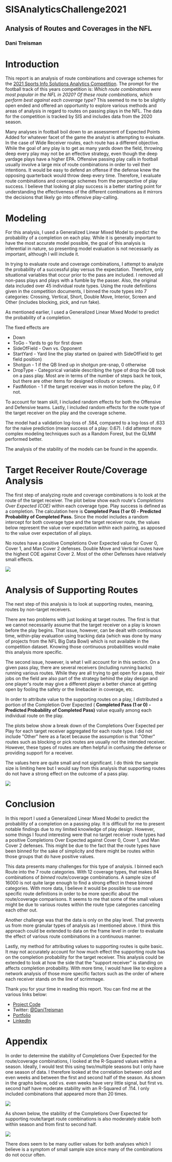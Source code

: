 # SISAnalyticsChallenge2021
## Analysis of Routes and Coverages in the NFL
### Dani Treisman


# Introduction

This report is an analysis of route combinations and coverage schemes for the [2021 Sports Info Solutions Analytics Competition](https://www.sportsinfosolutions.com/sports-info-solutions-to-host-2nd-annual-sports-analytics-challenge-to-raise-money-for-the-boys-and-girls-clubs-of-america/). The prompt for the football track of this years competition is: *Which route combinations were most popular in the NFL in 2020? Of these route combinations, which perform best against each coverage type?* This seemed to me to be slightly open ended and offered an opportunity to explore various methods and areas of analysis in regard to routes on passing plays in the NFL. The data for the competition is tracked by SIS and includes data from the 2020 season.

Many analyses in football boil down to an assessment of Expected Points Added for whatever facet of the game the analyst is attempting to evaluate. In the case of Wide Receiver routes, each route has a different objective. While the goal of any play is to get as many yards down the field, throwing deep every play may not be an effective strategy, even though the deep yardage plays have a higher EPA. Offensive passing play calls in football usually involve a large mix of route combinations in order to veil their intentions. It would be easy to defend an offense if the defense knew the opposing quarterback would throw deep every time. Therefore, I evaluate route combinations and coverage schemes from the perspective of play success. I believe that looking at play success is a better starting point for understanding the effectiveness of the different combinations as it mirrors the decisions that likely go into offensive play-calling.

# Modeling

For this analysis, I used a Generalized Linear Mixed Model to predict the probability of a completion on each play. While it is generally important to have the most accurate model possible, the goal of this analysis is inferential in nature, so presenting model evaluation is not necessarily as important, although I will include it.

In trying to evaluate route and coverage combinations, I attempt to analyze the probability of a successful play versus the expectation. Therefore, only situational variables that occur prior to the pass are included. I removed all non-pass plays and plays with a fumble by the passer. Also, the original data included over 45 individual route types. Using the route definitions given in the competition documents, I binned the route types into 7 categories: Crossing, Vertical, Short, Double Move, Interior, Screen and Other (includes blocking, pick, and run fake).

As mentioned earlier, I used a Generalized Linear Mixed Model to predict the probability of a completion.

The fixed effects are

-   Down
-   ToGo - Yards to go for first down
-   SideOfField - Own vs. Opponent
-   StartYard - Yard line the play started on (paired with SideOfField to get field position)
-   Shotgun - 1 if the QB lined up in shotgun pre-snap, 0 otherwise
-   DropType - Categorical variable describing the type of drop the QB took on a pass play. Most are in terms of the number of steps back he took, but there are other items for designed rollouts or screens.
-   FastMotion - 1 if the target receiver was in motion before the play, 0 if not.

To account for team skill, I included random effects for both the Offensive and Defensive teams. Lastly, I included random effects for the route type of the target receiver on the play and the coverage scheme.

The model had a validation log-loss of .584, compared to a log-loss of .633 for the naive prediction (mean success of a play: 0.67). I did attempt more complex modeling techniques such as a Random Forest, but the GLMM performed better.

The analysis of the stability of the models can be found in the appendix.

# Target Receiver Route/Coverage Analysis

The first step of analyzing route and coverage combinations is to look at the route of the target receiver. The plot below show each route's *Completions Over Expected (COE)* within each coverage type. Play success is defined as a completion. The calculation here is **Completed Pass (1 or 0) - Predicted Probability of Completed Pass.** Since the model includes a random intercept for both coverage type and the target receiver route, the values below represent the value over expectation *within* each pairing, as apposed to the value over expectation of all plays.

No routes have a positive Completions Over Expected value for Cover 0, Cover 1, and Man Cover 2 defenses. Double Move and Vertical routes have the highest COE against Cover 2. Most of the other Defenses have relatively small effects.

![](targetroutes_by_coverage.png)

# Analysis of Supporting Routes

The next step of this analysis is to look at supporting routes, meaning, routes by non-target receivers.

There are two problems with just looking at target routes. The first is that we cannot necessarily assume that the target receiver on a play is known before the play begins. That issue, however, can be dealt with continuous time, within-play evaluation using tracking data (which was done by many of projects from the NFL Big Data Bowl) which is not available in the competition dataset. Knowing those continuous probabilities would make this analysis more specific.

The second issue, however, is what I will account for in this section. On a given pass play, there are several receivers (including running backs) running various routes. While they are all trying to get open for a pass, their jobs on the field are also part of the strategy behind the play design and one player's route may give a different player a better chance at getting open by fooling the safety or the linebacker in coverage, etc.

In order to attribute value to the supporting routes on a play, I distributed a portion of the Completion Over Expected ( **Completed Pass (1 or 0) - Predicted Probability of Completed Pass)** value equally among each individual route on the play.

The plots below show a break down of the Completions Over Expected per Play for each target receiver aggregated for each route type. I did not include "Other" here as a facet because the assumption is that "Other" routes such as blocking or pick routes are usually not the intended receiver. However, these types of routes are often helpful in confusing the defense or providing support for a receiver.

The values here are quite small and not significant. I do think the sample size is limiting here but I would say from this analysis that supporting routes do not have a strong effect on the outcome of a pass play.

![](supportingroutes_by_target.png)

# Conclusion

In this report I used a Generalized Linear Mixed Model to predict the probability of a completion on a passing play. It is difficult for me to present notable findings due to my limited knowledge of play design. However, some things I found interesting were that no target receiver route types had a positive Completions Over Expected against Cover 0, Cover 1, and Man Cover 2 defenses. This might be due to the fact that the route types have been binned for the sake of simplicity and there might be routes within those groups that do have positive values.

This data presents many challenges for this type of analysis. I binned each Route into the 7 route categories. With 12 coverage types, that makes 84 combinations of *binned* route/coverage combinations. A sample size of 16000 is not quite large enough to find a strong effect in these binned categories. With more data, I believe it would be possible to use more specific route definitions in order to be more specific about the route/coverage comparisons. It seems to me that some of the small values might be due to various routes within the route type categories canceling each other out.

Another challenge was that the data is only on the play level. That prevents us from more granular types of analysis as I mentioned above. I think this approach could be extended to data on the frame level in order to evaluate the effect of various route combinations in a continuous manner.

Lastly, my method for attributing values to supporting routes is quite basic. It may not accurately account for how much effect the supporting route has on the completion probability for the target receiver. This analysis could be extended to look at how the side that the "support receiver" is standing on affects completion probability. With more time, I would have like to explore a network analysis of those more specific factors such as the order of where each receiver stands on the line of scrimmage.

Thank you for your time in reading this report. You can find me at the various links below:

-   [Project Code](https://github.com/dtreisman/SISAnalyticsChallenge2021)
-   Twitter: [\@DaniTreisman](https://twitter.com/DaniTreisman)
-   [Portfolio](https://dtreisman.github.io/Portfolio/)
-   [LinkedIn](https://www.linkedin.com/in/dani-treisman/)

# Appendix

In order to determine the stability of Completions Over Expected for the route/coverage combinations, I looked at the R-Squared values within a season. Ideally, I would test this using two/multiple seasons but I only have one season of data. I therefore looked at the correlation between odd and even weeks and between the first and second half of the season. As shown in the graphs below, odd vs. even weeks have very little signal, but first vs. second half have moderate stability with an R-Squared of .114. I only included combinations that appeared more than 20 times.

![](stability_graphs.png)

As shown below, the stability of the Completions Over Expected for supporting route/target route combinations is also moderately stable both within season and from first to second half.

![](stability_graphs_support.png)

There does seem to be many outlier values for both analyses which I believe is a symptom of small sample size since many of the combinations do not occur often.
